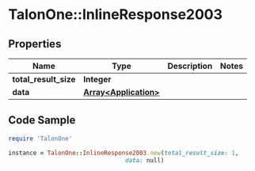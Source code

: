 # TalonOne::InlineResponse2003

## Properties

Name | Type | Description | Notes
------------ | ------------- | ------------- | -------------
**total_result_size** | **Integer** |  | 
**data** | [**Array&lt;Application&gt;**](Application.md) |  | 

## Code Sample

```ruby
require 'TalonOne'

instance = TalonOne::InlineResponse2003.new(total_result_size: 1,
                                 data: null)
```


